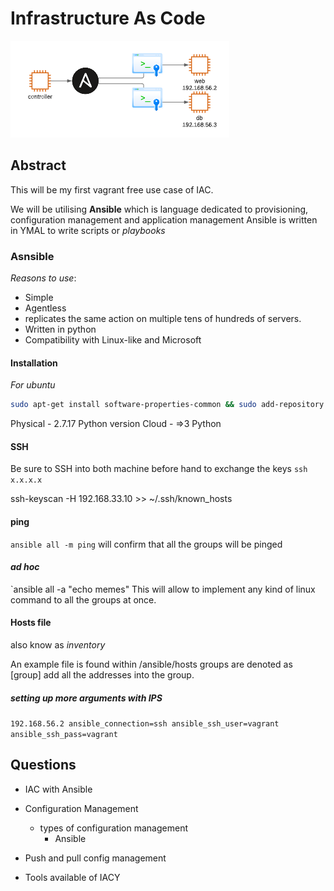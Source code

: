 # Infrastructure As Code
![diagram](diagram.png)

## Abstract

This will be my first vagrant free use case of IAC.

We will be utilising **Ansible**  which is language dedicated to provisioning, configuration management and  application management
Ansible is written in YMAL to write scripts or *playbooks*

### Asnsible
*Reasons to use*:
- Simple
- Agentless
- replicates the same action on multiple tens of hundreds of servers.
- Written in python
- Compatibility with Linux-like and Microsoft

#### Installation

*For ubuntu*
```bash
sudo apt-get install software-properties-common && sudo add-repository ppa:ansible/ansible -y && sudo apt-get update -y && sudo apt-get install ansible -y 
```
Physical - 2.7.17 Python version
Cloud - =>3 Python

#### SSH

Be sure to SSH into both machine before hand to exchange the keys `ssh x.x.x.x`

ssh-keyscan -H 192.168.33.10 >> ~/.ssh/known_hosts

#### ping
`ansible all -m ping`
will confirm that all the groups will be pinged

#### *ad hoc*
`ansible all -a "echo memes"
This will allow to implement any kind of linux command to all the groups at once.

#### Hosts file
also know as *inventory*

An example file is found within /ansible/hosts
groups are denoted as [group]
add all the addresses into the group.

##### setting up more arguments with IPS

`192.168.56.2 ansible_connection=ssh ansible_ssh_user=vagrant ansible_ssh_pass=vagrant`


## Questions

- IAC with Ansible
- Configuration Management
	- types of configuration management
		- Ansible
		
- Push and pull config management
- Tools available of IACY

